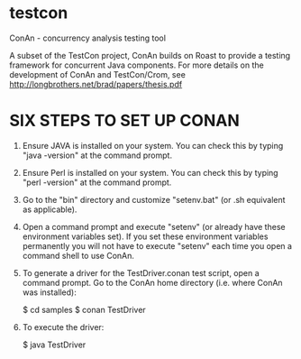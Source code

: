 # testcon
ConAn - concurrency analysis testing tool

A subset of the TestCon project, ConAn builds on Roast to provide a testing framework for concurrent Java components. For more details on the development of ConAn and TestCon/Crom, see http://longbrothers.net/brad/papers/thesis.pdf

SIX STEPS TO SET UP CONAN
=========================

1. Ensure JAVA is installed on your system.
   You can check this by typing "java -version" at the command prompt.

2. Ensure Perl is installed on your system.
   You can check this by typing "perl -version" at the command prompt.

3. Go to the "bin" directory and customize "setenv.bat"
   (or .sh equivalent as applicable).

4. Open a command prompt and execute "setenv" (or already have these
   environment variables set).
   If you set these environment variables permanently you will not have to
   execute "setenv" each time you open a command shell to use ConAn.

5. To generate a driver for the TestDriver.conan test script, open
   a command prompt. Go to the ConAn home directory (i.e. where ConAn was
   installed):

   $ cd samples
   $ conan TestDriver

6. To execute the driver:

   $ java TestDriver
